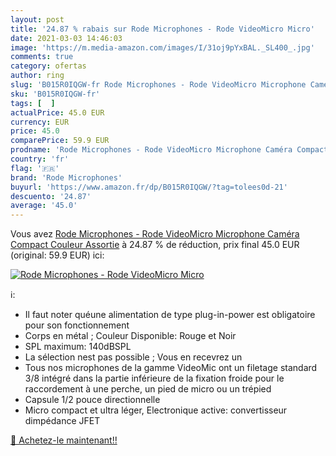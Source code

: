 ```yaml
---
layout: post
title: '24.87 % rabais sur Rode Microphones - Rode VideoMicro Micro'
date: 2021-03-03 14:46:03
image: 'https://m.media-amazon.com/images/I/31oj9pYxBAL._SL400_.jpg'
comments: true
category: ofertas
author: ring
slug: 'B015R0IQGW-fr Rode Microphones - Rode VideoMicro Microphone Caméra...'
sku: 'B015R0IQGW-fr'
tags: [  ]
actualPrice: 45.0 EUR
currency: EUR
price: 45.0
comparePrice: 59.9 EUR
prodname: 'Rode Microphones - Rode VideoMicro Microphone Caméra Compact  Couleur Assortie'
country: 'fr'
flag: '🇫🇷'
brand: 'Rode Microphones'
buyurl: 'https://www.amazon.fr/dp/B015R0IQGW/?tag=tolees0d-21'
descuento: '24.87'
average: '45.0'
---
```


Vous avez [Rode Microphones - Rode VideoMicro Microphone Caméra Compact  Couleur Assortie](https://www.amazon.fr/dp/B015R0IQGW/?tag=tolees0d-21)  à  24.87 % de réduction, prix final  45.0 EUR (original: 59.9 EUR) ici:

[![Rode Microphones - Rode VideoMicro Micro](https://m.media-amazon.com/images/I/31oj9pYxBAL._SL400_.jpg)](https://www.amazon.fr/dp/B015R0IQGW/?tag=tolees0d-21)

ℹ️:

- Il faut noter quéune alimentation de type plug-in-power est obligatoire pour son fonctionnement
- Corps en métal ; Couleur Disponible: Rouge et Noir
- SPL maximum: 140dBSPL
- La sélection nest pas possible ; Vous en recevrez un
- Tous nos microphones de la gamme VideoMic ont un filetage standard 3/8 intégré dans la partie inférieure de la fixation froide pour le raccordement à une perche, un pied de micro ou un trépied
- Capsule 1/2 pouce directionnelle
- Micro compact et ultra léger, Electronique active: convertisseur dimpédance JFET

[🛒 Achetez-le maintenant!!](https://www.amazon.fr/dp/B015R0IQGW/?tag=tolees0d-21)
